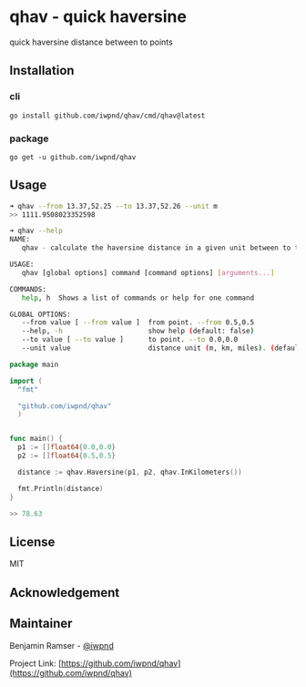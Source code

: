 # qhav - quick haversine

quick haversine distance between to points

## Installation

### cli

```
go install github.com/iwpnd/qhav/cmd/qhav@latest
```

### package

```
go get -u github.com/iwpnd/qhav
```

## Usage

```bash
➜ qhav --from 13.37,52.25 --to 13.37,52.26 --unit m
>> 1111.9508023352598

➜ qhav --help
NAME:
   qhav - calculate the haversine distance in a given unit between to two points

USAGE:
   qhav [global options] command [command options] [arguments...]

COMMANDS:
   help, h  Shows a list of commands or help for one command

GLOBAL OPTIONS:
   --from value [ --from value ]  from point. --from 0.5,0.5
   --help, -h                     show help (default: false)
   --to value [ --to value ]      to point. --to 0.0,0.0
   --unit value                   distance unit (m, km, miles). (default: "km")
```

```go
package main

import (
  "fmt"

  "github.com/iwpnd/qhav"
  )


func main() {
  p1 := []float64{0.0,0.0}
  p2 := []float64{0.5,0.5}

  distance := qhav.Haversine(p1, p2, qhav.InKilometers())

  fmt.Println(distance)
}

>> 78.63
```

## License

MIT

## Acknowledgement

## Maintainer

Benjamin Ramser - [@iwpnd](https://github.com/iwpnd)

Project Link: [https://github.com/iwpnd/qhav](https://github.com/iwpnd/qhav)
